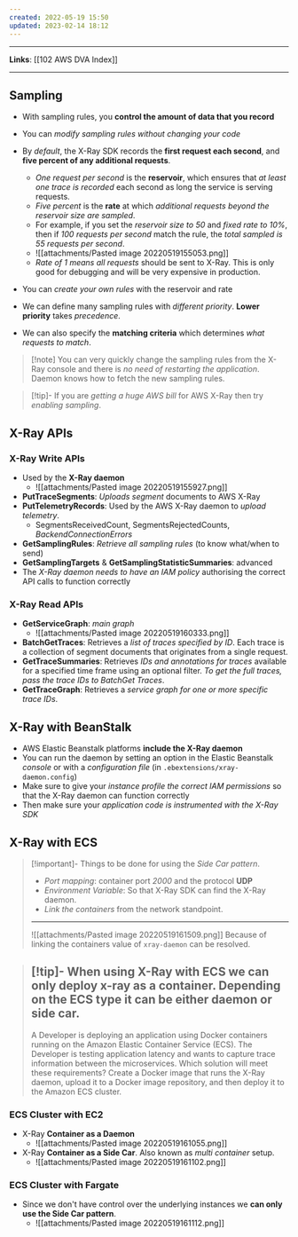 ```yaml
---
created: 2022-05-19 15:50
updated: 2023-02-14 18:12
---
```

---
**Links**: [[102 AWS DVA Index]]

---
## Sampling
- With sampling rules, you **control the amount of data that you record**
- You can *modify sampling rules without changing your code*
- By *default*, the X-Ray SDK records the **first request each second**, and **five percent of any additional requests**.
	- *One request per second* is the **reservoir**, which ensures that *at least one trace is recorded* each second as long the service is serving requests.
	- *Five percent* is the **rate** at which *additional requests beyond the reservoir size are sampled*.
	-  For example, if you set the *reservoir size to 50* and *fixed rate to 10%*, then if *100 requests per second* match the rule, the *total sampled is 55 requests per second*.
	- ![[attachments/Pasted image 20220519155053.png]]
	- *Rate of 1 means all requests* should be sent to X-Ray. This is only good for debugging and will be very expensive in production.

- You can *create your own rules* with the reservoir and rate
- We can define many sampling rules with *different priority*. **Lower priority** takes *precedence*.
- We can also specify the **matching criteria** which determines *what requests to match*.

> [!note] You can very quickly change the sampling rules from the X-Ray console and there is *no need of restarting the application*. Daemon knows how to fetch the new sampling rules.

> [!tip]- If you are *getting a huge AWS bill* for AWS X-Ray then try *enabling sampling*.

## X-Ray APIs
### X-Ray Write APIs 
- Used by the **X-Ray daemon**
	- ![[attachments/Pasted image 20220519155927.png]]
- **PutTraceSegments**: *Uploads segment* documents to AWS X-Ray
- **PutTelemetryRecords**: Used by the AWS X-Ray daemon to *upload telemetry*.
	- SegmentsReceivedCount, SegmentsRejectedCounts, *BackendConnectionErrors*
- **GetSamplingRules**: *Retrieve all sampling rules* (to know what/when to send)
- **GetSamplingTargets** & **GetSamplingStatisticSummaries**: advanced
- The *X-Ray daemon needs to have an IAM policy* authorising the correct API calls to function correctly

### X-Ray Read APIs
- **GetServiceGraph**: *main graph*
	- ![[attachments/Pasted image 20220519160333.png]]
- **BatchGetTraces**: Retrieves a *list of traces specified by ID*. Each trace is a collection of segment documents that originates from a single request.
- **GetTraceSummaries**: Retrieves *IDs and annotations for traces* available for a specified time frame using an optional filter. *To get the full traces, pass the trace IDs to BatchGet Traces*.
- **GetTraceGraph**: Retrieves a *service graph for one or more specific trace IDs*.

## X-Ray with BeanStalk
- AWS Elastic Beanstalk platforms **include the X-Ray daemon**
- You can run the daemon by setting an option in the Elastic Beanstalk *console* or with a *configuration file* (in `.ebextensions/xray-daemon.config`)
- Make sure to give your *instance profile the correct lAM permissions* so that the X-Ray daemon can function correctly
- Then make sure your *application code is instrumented with the X-Ray SDK*

## X-Ray with ECS
> [!important]- Things to be done for using the *Side Car pattern*.
> - *Port mapping*: container port *2000* and the protocol **UDP**
> - *Environment Variable*: So that X-Ray SDK can find the X-Ray daemon.
> - *Link the containers* from the network standpoint.
> ---
> ![[attachments/Pasted image 20220519161509.png]]
> Because of linking the containers value of `xray-daemon` can be resolved.

> [!tip]- When using X-Ray with ECS we can **only** deploy x-ray **as a container**. 
> Depending on the ECS type it can be either daemon or side car.
> ---
> A Developer is deploying an application using Docker containers running on the Amazon Elastic Container Service (ECS). The Developer is testing application latency and wants to capture trace information between the microservices. Which solution will meet these requirements?
> Create a Docker image that runs the X-Ray daemon, upload it to a Docker image repository, and then deploy it to the Amazon ECS cluster.

### ECS Cluster with EC2
- X-Ray **Container as a Daemon**
	- ![[attachments/Pasted image 20220519161055.png]]
- X-Ray **Container as a Side Car**. Also known as *multi container* setup.
	- ![[attachments/Pasted image 20220519161102.png]]

### ECS Cluster with Fargate
- Since we don't have control over the underlying instances we **can only use the Side Car pattern**.
	- ![[attachments/Pasted image 20220519161112.png]]